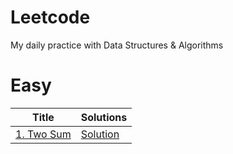 # Leetcode
My daily practice with Data Structures & Algorithms

# Easy
|      Title     |   Solutions   |
|----------------|---------------|
|[1. Two Sum](../main/two-sum)|[Solution](../main/two-sum/two-sum.py)|
